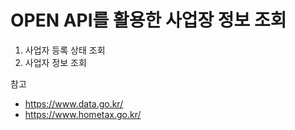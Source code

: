# OPEN API를 활용한 사업장 정보 조회
1. 사업자 등록 상태 조회
2. 사업자 정보 조회

참고
- https://www.data.go.kr/
- https://www.hometax.go.kr/